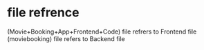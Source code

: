 # file refrence 

(Movie+Booking+App+Frontend+Code) file refrers to Frontend file 
(moviebooking) file refers to Backend file
